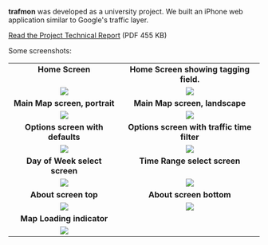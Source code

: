 **trafmon** was developed as a university project. We built an iPhone web application similar to Google's traffic layer.

<a href='http://trafmon.googlecode.com/files/620_Final_Report.pdf'>Read the Project Technical Report</a> (PDF 455 KB)

Some screenshots:

<table cellspacing='15px'>
<blockquote><tbody><tr>
<blockquote><td align='center' valign='top'><b>Home Screen</b> </td>
<td align='center' valign='top'><b>Home Screen showing tagging field.</b> </td>
</blockquote></tr>
<tr>
<blockquote><td align='center' valign='top'><img src='http://trafmon.googlecode.com/svn/trunk/WebContent/ss/home1.png' /></td>
<td align='center' valign='top'><img src='http://trafmon.googlecode.com/svn/trunk/WebContent/ss/home2.png' /></td>
</blockquote></tr>
<tr>
<blockquote><td align='center' valign='top'><b>Main Map screen, portrait</b></td>
<td align='center' valign='top'><b>Main Map screen, landscape</b></td>
</blockquote></tr>
<tr>
<blockquote><td align='center' valign='top'><img src='http://trafmon.googlecode.com/svn/trunk/WebContent/ss/map-portrait.png' /></td>
<td align='center' valign='top'><img src='http://trafmon.googlecode.com/svn/trunk/WebContent/ss/map-landscape.png' /></td>
</blockquote></tr>
<tr>
<blockquote><td align='center' valign='top'><b>Options screen with defaults</b> </td>
<td align='center' valign='top'><b>Options screen with traffic time filter</b> </td>
</blockquote></tr>
<tr>
<blockquote><td align='center' valign='top'><img src='http://trafmon.googlecode.com/svn/trunk/WebContent/ss/opts1.png' /></td>
<td align='center' valign='top'><img src='http://trafmon.googlecode.com/svn/trunk/WebContent/ss/opts2.png' /></td>
</blockquote></tr>
<tr>
<blockquote><td align='center' valign='top'><b>Day of Week select screen</b> </td>
<td align='center' valign='top'><b>Time Range select screen</b> </td>
</blockquote></tr>
<tr>
<blockquote><td align='center' valign='top'><img src='http://trafmon.googlecode.com/svn/trunk/WebContent/ss/day.png' /></td>
<td align='center' valign='top'><img src='http://trafmon.googlecode.com/svn/trunk/WebContent/ss/time.png' /></td>
</blockquote></tr>
<tr>
<blockquote><td align='center' valign='top'><b>About screen top</b> </td>
<td align='center' valign='top'><b>About screen bottom</b> </td>
</blockquote></tr>
<tr>
<blockquote><td align='center' valign='top'><img src='http://trafmon.googlecode.com/svn/trunk/WebContent/ss/about1.png' /></td>
<td align='center' valign='top'><img src='http://trafmon.googlecode.com/svn/trunk/WebContent/ss/about2.png' /></td>
</blockquote></tr>
<tr>
<blockquote><td align='center' valign='top'><b>Map Loading indicator</b> </td>
</blockquote></tr>
<tr>
<blockquote><td align='center' valign='top'><img src='http://trafmon.googlecode.com/svn/trunk/WebContent/ss/loading.png' /></td>
</blockquote></tr>
</blockquote><blockquote></tbody></table>